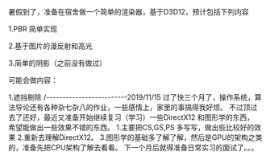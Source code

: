 暑假到了，准备在宿舍做一个简单的渲染器，基于D3D12，预计包括下列内容

1.PBR 简单实现

2.基于图片的漫反射和高光

3.简单的阴影（之前没有做过）

可能会做内容：

1.遮挡剔除
/-------------------------2019/11/15
过了快三个月了，操作系统，算法导论还有各种杂七杂八的作业，一些感情上，家里的事搞得我好烦。
不过顶过去了还好，最近又准备开始继续复习（学习）一些DirectX12 和图形学的东西，
希望能做出一些效果不错的东西。
1.主要把CS,GS,PS 多写写，做出些比较好的效果
2.重新去理解DirectX12。
3.图形学的基础多了解了解，然后是GPU的架构之类的，准备先把CPU架构了解去看看。
下一个月后就得准备日常实习的面试了。。。